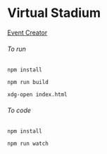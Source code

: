 # Virtual Stadium
[Event Creator](https://palamalama.github.io/virtual_stadium/ "Github.io Event Creator")
###### To run
```npm install```

```npm run build```

```xdg-open index.html```
###### To code
```npm install```

```npm run watch```
